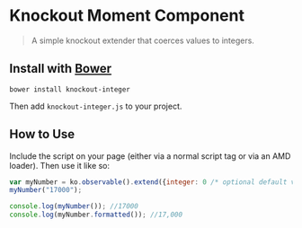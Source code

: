 # Knockout Moment Component

> A simple knockout extender that coerces values to integers.

## Install with [Bower](http://bower.io/)

```
bower install knockout-integer
```

Then add `knockout-integer.js` to your project.

## How to Use

Include the script on your page (either via a normal script tag or via an AMD loader). Then use it like so:

```js
var myNumber = ko.observable().extend({integer: 0 /* optional default value if it cannot be coerced to integer */});
myNumber("17000");

console.log(myNumber()); //17000
console.log(myNumber.formatted()); //17,000
```